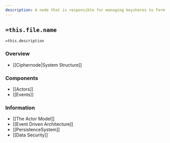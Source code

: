 ```yaml
---
description: A node that is responsible for managing keyshares to form a decryption committee for enclave encrypted data
---
```

## `=this.file.name`

`=this.description`

### Overview

- [[Ciphernode|System Structure]]

### Components

- [[Actors]]
- [[Events]]

### Information

- [[The Actor Model]]
- [[Event Driven Architecture]]
- [[PersistenceSystem]]
- [[Data Security]]
